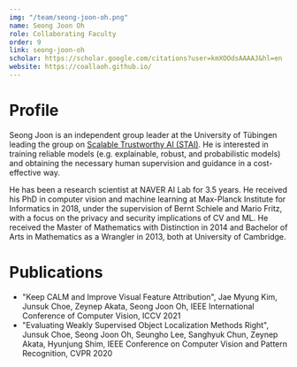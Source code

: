 ```yaml
---
img: "/team/seong-joon-oh.png"
name: Seong Joon Oh
role: Collaborating Faculty
order: 9
link: seong-joon-oh
scholar: https://scholar.google.com/citations?user=kmXOOdsAAAAJ&hl=en
website: https://coallaoh.github.io/
---
```

# Profile
Seong Joon is an independent group leader at the University of Tübingen leading the group on [Scalable Trustworthy AI (STAI)](https://scalabletrustworthyai.github.io/). He is interested in training reliable models (e.g. explainable, robust, and probabilistic models) and obtaining the necessary human supervision and guidance in a cost-effective way.

He has been a research scientist at NAVER AI Lab for 3.5 years. He received his PhD in computer vision and machine learning at Max-Planck Institute for Informatics in 2018, under the supervision of Bernt Schiele and Mario Fritz, with a focus on the privacy and security implications of CV and ML. He received the Master of Mathematics with Distinction in 2014 and Bachelor of Arts in Mathematics as a Wrangler in 2013, both at University of Cambridge.

# Publications
- "Keep CALM and Improve Visual Feature Attribution", Jae Myung Kim, Junsuk Choe, Zeynep Akata, Seong Joon Oh, IEEE International Conference of Computer Vision, ICCV 2021
- "Evaluating Weakly Supervised Object Localization Methods Right", Junsuk Choe, Seong Joon Oh, Seungho Lee, Sanghyuk Chun, Zeynep Akata, Hyunjung Shim, IEEE Conference on Computer Vision and Pattern Recognition, CVPR 2020

